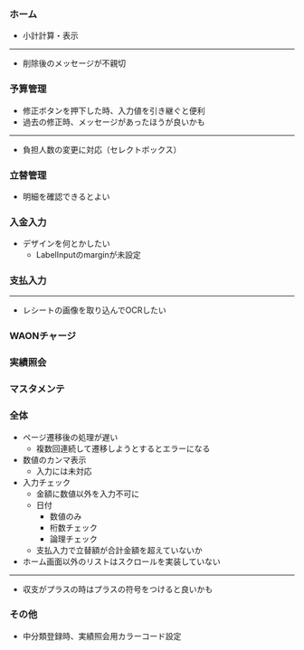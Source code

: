 ### ホーム
- 小計計算・表示
---
- 削除後のメッセージが不親切

### 予算管理
- 修正ボタンを押下した時、入力値を引き継ぐと便利
- 過去の修正時、メッセージがあったほうが良いかも
---
- 負担人数の変更に対応（セレクトボックス）

### 立替管理
- 明細を確認できるとよい

### 入金入力
- デザインを何とかしたい
    - LabelInputのmarginが未設定

### 支払入力
---
- レシートの画像を取り込んでOCRしたい

### WAONチャージ

### 実績照会

### マスタメンテ

### 全体
- ページ遷移後の処理が遅い
    - 複数回連続して遷移しようとするとエラーになる
- 数値のカンマ表示
    - 入力には未対応
- 入力チェック
    - 金額に数値以外を入力不可に
    - 日付
        - 数値のみ
        - 桁数チェック
        - 論理チェック
    - 支払入力で立替額が合計金額を超えていないか
- ホーム画面以外のリストはスクロールを実装していない
---
- 収支がプラスの時はプラスの符号をつけると良いかも

### その他
- 中分類登録時、実績照会用カラーコード設定
